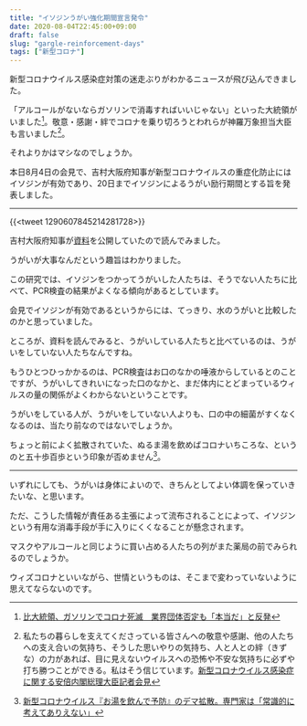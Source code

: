 ```yaml
---
title: "イソジンうがい強化期間宣言発令"
date: 2020-08-04T22:45:00+09:00
draft: false
slug: "gargle-reinforcement-days"
tags: ["新型コロナ"]
---
```


新型コロナウイルス感染症対策の迷走ぶりがわかるニュースが飛び込んできました。

「アルコールがないならガソリンで消毒すればいいじゃない」といった大統領がいました[^1]。敬意・感謝・絆でコロナを乗り切ろうとわれらが神羅万象担当大臣も言いました[^2]。

[^1]:[比大統領、ガソリンでコロナ死滅　業界団体否定も「本当だ」と反発](https://www.tokyo-np.co.jp/article/46230)
[^2]:私たちの暮らしを支えてくださっている皆さんへの敬意や感謝、他の人たちへの支え合いの気持ち、そうした思いやりの気持ち、人と人との絆（きずな）の力があれば、目に見えないウイルスへの恐怖や不安な気持ちに必ずや打ち勝つことができる。私はそう信じています。[新型コロナウイルス感染症に関する安倍内閣総理大臣記者会見](https://www.kantei.go.jp/jp/98_abe/statement/2020/0504kaiken.html)

それよりかはマシなのでしょうか。

本日8月4日の会見で、吉村大阪府知事が新型コロナウイルスの重症化防止にはイソジンが有効であり、20日までイソジンによるうがい励行期間とする旨を発表しました。

---

{{<tweet 1290607845214281728>}}

吉村大阪府知事が[資料](http://www.pref.osaka.lg.jp/kenisomu/povidon/index.html)を公開していたので読んでみました。

うがいが大事なんだという趣旨はわかりました。

この研究では、イソジンをつかってうがいした人たちは、そうでない人たちに比べて、PCR検査の結果がよくなる傾向があるとしています。

会見でイソジンが有効であるというからには、てっきり、水のうがいと比較したのかと思っていました。

ところが、資料を読んでみると、うがいしている人たちと比べているのは、うがいをしていない人たちなんですね。

もうひとつひっかかるのは、PCR検査はお口のなかの唾液からしているとのことですが、うがいしてきれいになった口のなかと、まだ体内にとどまっているウィルスの量の関係がよくわからないということです。

うがいをしている人が、うがいをしていない人よりも、口の中の細菌がすくなくなるのは、当たり前なのではないでしょうか。

ちょっと前によく拡散されていた、ぬるま湯を飲めばコロナいちころな、というのと五十歩百歩という印象が否めません[^3]。

[^3]:[新型コロナウイルス『お湯を飲んで予防』のデマ拡散。専門家は「常識的に考えてありえない」](https://www.huffingtonpost.jp/entry/hot-water_jp_5e54987fc5b66729cf6120e9)

---

いずれにしても、うがいは身体によいので、きちんとしてよい体調を保っていきたいな、と思います。

ただ、こうした情報が責任ある主張によって流布されることによって、イソジンという有用な消毒手段が手に入りにくくなることが懸念されます。

マスクやアルコールと同じように買い占める人たちの列がまた薬局の前でみられるのでしょうか。

ウィズコロナといいながら、世情というものは、そこまで変わっていないように思えてならないのです。

